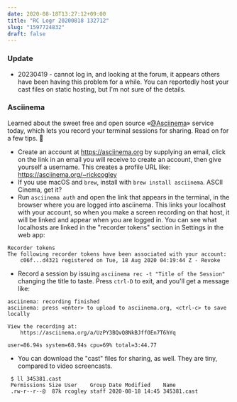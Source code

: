 ```yaml
---
date: 2020-08-18T13:27:12+09:00
title: "RC Logr 20200818 132712"
slug: "1597724832"
draft: false
---
```


### Update

* 20230419 - cannot log in, and looking at the forum, it appears others have been having this problem for a while. You can reportedly host your cast files on static hosting, but I'm not sure of the details. 

### Asciinema 
Learned about the sweet free and open source «[@Asciinema](https://asciinema.org)» service today, which lets you record your terminal sessions for sharing. Read on for a few tips. 🤩

* Create an account at <https://asciinema.org> by supplying an email, click on the link in an email you will receive to create an account, then give yourself a username. This creates a profile URL like: <https://asciinema.org/~rickcogley>
* If you use macOS and `brew`, install with `brew install asciinema`. ASCII Cinema, get it?
* Run `asciinema auth` and open the link that appears in the terminal, in the browser where you are logged into asciinema. This links your localhost with your account, so when you make a screen recording on that host, it will be linked and appear when you are logged in. You can see what localhosts are linked in the "recorder tokens" section in Settings in the web app: 

```
Recorder tokens
The following recorder tokens have been associated with your account:
    c06f...d4321 registered on Tue, 18 Aug 2020 04:19:44 Z - Revoke
```

* Record a session by issuing `asciinema rec -t "Title of the Session"` changing the title to taste. Press `ctrl-D` to exit, and you'll get a message like: 

```
asciinema: recording finished
asciinema: press <enter> to upload to asciinema.org, <ctrl-c> to save locally

View the recording at:
    https://asciinema.org/a/UzPY3BQvQ8NkBJffOEn7T6hYq

user=86.94s system=68.94s cpu=69% total=3:44.77
```

* You can download the "cast" files for sharing, as well. They are tiny, compared to video screencasts. 

```
 $ ll 345381.cast
 Permissions Size User    Group Date Modified    Name
 .rw-r--r--@  87k rcogley staff 2020-08-18 14:45 345381.cast
``` 
